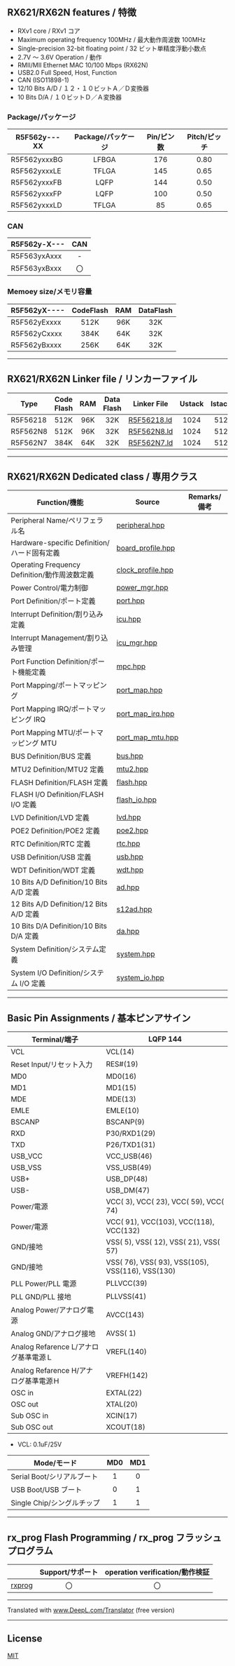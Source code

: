 
## RX621/RX62N features / 特徴

- RXv1 core / RXv1 コア
- Maximum operating frequency 100MHz / 最大動作周波数 100MHz
- Single-precision 32-bit floating point / 32 ビット単精度浮動小数点
- 2.7V ～ 3.6V Operation / 動作
- RMII/MII Ethernet MAC 10/100 Mbps (RX62N)
- USB2.0 Full Speed, Host, Function
- CAN (ISO11898-1)
- 12/10 Bits A/D / １２・１０ビットＡ／Ｄ変換器
- 10 Bits D/A / １０ビットＤ／Ａ変換器

### Package/パッケージ

|R5F562y---XX|Package/パッケージ|Pin/ピン数|Pitch/ピッチ|
|---|:-:|:-:|:-:|
|R5F562yxxxBG|LFBGA|176|0.80|
|R5F562yxxxLE|TFLGA|145|0.65|
|R5F562yxxxFB|LQFP|144|0.50|
|R5F562yxxxFP|LQFP|100|0.50|
|R5F562yxxxLD|TFLGA|85|0.65|

### CAN

|R5F562y-X---|CAN|
|---|:-:|
|R5F563yxAxxx|-|
|R5F563yxBxxx|〇|

### Memoey size/メモリ容量

|R5F562yX----|CodeFlash|RAM|DataFlash|
|---|:-:|:-:|:-:|
|R5F562yExxxx|512K|96K|32K|
|R5F562yCxxxx|384K|64K|32K|
|R5F562yBxxxx|256K|64K|32K|

---

## RX621/RX62N Linker file / リンカーファイル

|Type|Code Flash|RAM|Data Flash|Linker File|Ustack|Istack|
|---|:-:|:-:|:-:|---|:-:|:-:|
|R5F56218|512K|96K|32K|[R5F56218.ld](R5F56218.ld?ts=4)|1024|512|
|R5F562N8|512K|96K|32K|[R5F562N8.ld](R5F562N8.ld?ts=4)|1024|512|
|R5F562N7|384K|64K|32K|[R5F562N7.ld](R5F562N7.ld?ts=4)|1024|512|

---

## RX621/RX62N Dedicated class / 専用クラス

|Function/機能|Source|Remarks/備考|
|---|---|:-:|
|Peripheral Name/ペリフェラル名|[peripheral.hpp](peripheral.hpp?ts=4)||
|Hardware-specific Definition/ハード固有定義|[board_profile.hpp](board_profile.hpp?ts=4)||
|Operating Frequency Definition/動作周波数定義|[clock_profile.hpp](clock_profile.hpp?ts=4)||
|Power Control/電力制御|[power_mgr.hpp](power_mgr.hpp?ts=4)||
|Port Definition/ポート定義|[port.hpp](port.hpp?ts=4)||
|Interrupt Definition/割り込み定義|[icu.hpp](icu.hpp?ts=4)||
|Interrupt Management/割り込み管理|[icu_mgr.hpp](icu_mgr.hpp?ts=4)||
|Port Function Definition/ポート機能定義|[mpc.hpp](mpc.hpp?ts=4)||
|Port Mapping/ポートマッピング|[port_map.hpp](port_map.hpp?ts=4)||
|Port Mapping IRQ/ポートマッピング IRQ|[port_map_irq.hpp](port_map_irq.hpp?ts=4)||
|Port Mapping MTU/ポートマッピング MTU|[port_map_mtu.hpp](port_map_mtu.hpp?ts=4)||
|BUS Definition/BUS 定義|[bus.hpp](bus.hpp?ts=4)||
|MTU2 Definition/MTU2 定義|[mtu2.hpp](mtu2.hpp?ts=4)||
|FLASH Definition/FLASH 定義|[flash.hpp](flash.hpp?ts=4)||
|FLASH I/O Definition/FLASH I/O 定義|[flash_io.hpp](flash_io.hpp?ts=4)||
|LVD Definition/LVD 定義|[lvd.hpp](lvd.hpp?ts=4)||
|POE2 Definition/POE2 定義|[poe2.hpp](poe2.hpp?ts=4)||
|RTC Definition/RTC 定義|[rtc.hpp](rtc.hpp?ts=4)||
|USB Definition/USB 定義|[usb.hpp](usb.hpp?ts=4)||
|WDT Definition/WDT 定義|[wdt.hpp](wdt.hpp?ts=4)||
|10 Bits A/D Definition/10 Bits A/D 定義|[ad.hpp](ad.hpp?ts=4)||
|12 Bits A/D Definition/12 Bits A/D 定義|[s12ad.hpp](s12ad.hpp?ts=4)||
|10 Bits D/A Definition/10 Bits D/A 定義|[da.hpp](da.hpp?ts=4)||
|System Definition/システム定義|[system.hpp](system.hpp?ts=4)||
|System I/O Definition/システム I/O 定義|[system_io.hpp](system_io.hpp?ts=4)||

---

## Basic Pin Assignments / 基本ピンアサイン

|Terminal/端子|LQFP 144|
|---|---|
|VCL|VCL(14)|
|Reset Input/リセット入力|RES#(19)|
|MD0|MD0(16)|
|MD1|MD1(15)|
|MDE|MDE(13)|
|EMLE|EMLE(10)|
|BSCANP|BSCANP(9)|
|RXD|P30/RXD1(29)|
|TXD|P26/TXD1(31)|
|USB_VCC|VCC_USB(46)|
|USB_VSS|VSS_USB(49)|
|USB+|USB_DP(48)|
|USB-|USB_DM(47)|
|Power/電源|VCC(  3), VCC( 23), VCC( 59), VCC( 74)|
|Power/電源|VCC( 91), VCC(103), VCC(118), VCC(132)|
|GND/接地|VSS(  5), VSS( 12), VSS( 21), VSS( 57)|
|GND/接地|VSS( 76), VSS( 93), VSS(105), VSS(116), VSS(130)|
|PLL Power/PLL 電源|PLLVCC(39)|
|PLL GND/PLL 接地|PLLVSS(41)|
|Analog Power/アナログ電源|AVCC(143)|
|Analog GND/アナログ接地|AVSS(  1)|
|Analog Refarence L/アナログ基準電源Ｌ|VREFL(140)|
|Analog Refarence H/アナログ基準電源Ｈ|VREFH(142)|
|OSC in|EXTAL(22)|
|OSC out|XTAL(20)|
|Sub OSC in|XCIN(17)|
|Sub OSC out|XCOUT(18)|

- VCL: 0.1uF/25V

|Mode/モード|MD0|MD1|
|---|:---:|:---:|
|Serial Boot/シリアルブート|1|0|
|USB Boot/USB ブート|0|1|
|Single Chip/シングルチップ|1|1|

---

## rx_prog Flash Programming / rx_prog フラッシュプログラム

||Support/サポート|operation verification/動作検証|
|-|:-:|:-:|
|[rxprog](../rxprog)|〇|〇|

---

Translated with www.DeepL.com/Translator (free version)

---

## License

[MIT](../LICENSE)
